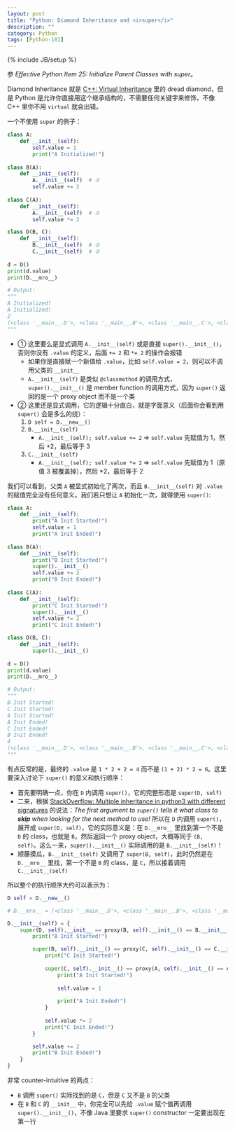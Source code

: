 ```yaml
---
layout: post
title: "Python: Diamond Inheritance and <i>super</i>"
description: ""
category: Python
tags: [Python-101]
---
```

{% include JB/setup %}

参 _Effective Python Item 25: Initialize Parent Classes with super_。

Diamond Inheritance 就是 [C++: Virtual Inheritance](/c++/2015/04/24/cpp-virtual-inheritance) 里的 dread diamond，但是 Python 是允许你直接用这个继承结构的，不需要任何关键字来修饰，不像 C++ 里你不用 `virtual` 就会出错。

一个不使用 `super` 的例子：

```python
class A:
    def __init__(self):
        self.value = 1
        print("A Initialized!")
        
class B(A):
    def __init__(self):
        A.__init__(self)  # ①
        self.value += 2
    
class C(A):
    def __init__(self):
        A.__init__(self)  # ①
        self.value *= 2

class D(B, C):
    def __init__(self):
        B.__init__(self)  # ②
        C.__init__(self)  # ②
    
d = D()
print(d.value)
print(D.__mro__)

# Output:
"""
A Initialized!
A Initialized!
2
(<class '__main__.D'>, <class '__main__.B'>, <class '__main__.C'>, <class '__main__.A'>, <class 'object'>)
"""
```

- ① 这里要么是显式调用 `A.__init__(self)` 或是直接 `super().__init__()`，否则你没有 `.value` 的定义，后面 `+= 2` 和 `*= 2` 的操作会报错
    - 如果你是直接赋一个新值给 `.value`，比如 `self.value = 2`，则可以不调用父类的 `__init__`
    - `A.__init__(self)` 是类似 `@classmethod` 的调用方式，`super().__init__()` 是 member function 的调用方式，因为 `super()` 返回的是一个 proxy object 而不是一个类
- ② 这里还是显式调用，它的逻辑十分直白，就是字面意义（后面你会看到用 `super()` 会是多么的绕）：
    1. `D self = D.__new__()`
    2. `B.__init__(self)`
        - `A.__init__(self); self.value += 2` $\Rightarrow$ `self.value` 先赋值为 1，然后 +2，最后等于 3
    3. `C.__init__(self)`   
        - `A.__init__(self); self.value *= 2` $\Rightarrow$ `self.value` 先赋值为 1（原值 3 被覆盖掉），然后 *2，最后等于 2 

我们可以看到，父类 `A` 被显式初始化了两次，而且 `B.__init__(self)` 对 `.value` 的赋值完全没有任何意义。我们若只想让 `A` 初始化一次，就得使用 `super()`:

```python
class A:
    def __init__(self):
        print("A Init Started!")
        self.value = 1
        print("A Init Ended!")
        
class B(A):
    def __init__(self):
        print("B Init Started!")
        super().__init__()
        self.value += 2
        print("B Init Ended!")
    
class C(A):
    def __init__(self):
        print("C Init Started!")
        super().__init__()
        self.value *= 2
        print("C Init Ended!")

class D(B, C):
    def __init__(self):
        super().__init__()
    
d = D()
print(d.value)
print(D.__mro__)

# Output:
"""
B Init Started!
C Init Started!
A Init Started!
A Init Ended!
C Init Ended!
B Init Ended!
4
(<class '__main__.D'>, <class '__main__.B'>, <class '__main__.C'>, <class '__main__.A'>, <class 'object'>)
"""
```

有点反常的是，最终的 `.value` 是 `1 * 2 + 2 = 4` 而不是 `(1 + 2) * 2 = 6`。这里要深入讨论下 `super()` 的意义和执行顺序：

- 首先要明确一点，你在 `D` 内调用 `super()`，它的完整形态是 `super(D, self)`
- 二来，根据 [StackOverflow: Multiple inheritance in python3 with different signatures](https://stackoverflow.com/a/26927718) 的说法：_The first argument to `super()` tells it what class to **skip** when looking for the next method to use!_ 所以在 `D` 内调用 `super()`，展开成 `super(D, self)`，它的实际意义是：在 `D.__mro__` 里找到第一个不是 `D` 的 class，也就是 `B`，然后返回一个 proxy object，大概等同于 `(B, self)`。这么一来，`super().__init__()` 实际调用的是 `B.__init__(self)`！
- 顺藤摸瓜，`B.__init__(self)` 又调用了 `super(B, self)`，此时仍然是在 `D.__mro__` 里找，第一个不是 `B` 的 class，是 `C`，所以接着调用 `C.__init__(self)`

所以整个的执行顺序大约可以表示为：

```python
D self = D.__new__()

# D.__mro__ = (<class '__main__.D'>, <class '__main__.B'>, <class '__main__.C'>, <class '__main__.A'>, <class 'object'>)

D.__init__(self) = {
    super(D, self).__init__ == proxy(B, self).__init__() == B.__init__(self) {
        print("B Init Started!")

        super(B, self).__init__() == proxy(C, self).__init__() == C.__init__(self) {
            print("C Init Started!")
            
            super(C, self).__init__() == proxy(A, self).__init__() == A.__init__(self) {
                print("A Init Started!")
                
                self.value = 1
                
                print("A Init Ended!")
            }
            
            self.value *= 2
            print("C Init Ended!")
        }

        self.value += 2
        print("B Init Ended!")
    }
}
```

非常 counter-intuitive 的两点：

- `B` 调用 `super()` 实际找到的是 `C`，但是 `C` 又不是 `B` 的父类
- 在 `B` 和 `C` 的 `__init__` 中，你完全可以先给 `.value` 赋个值再调用 `super().__init__()`，不像 Java 里要求 `super()` constructor 一定要出现在第一行